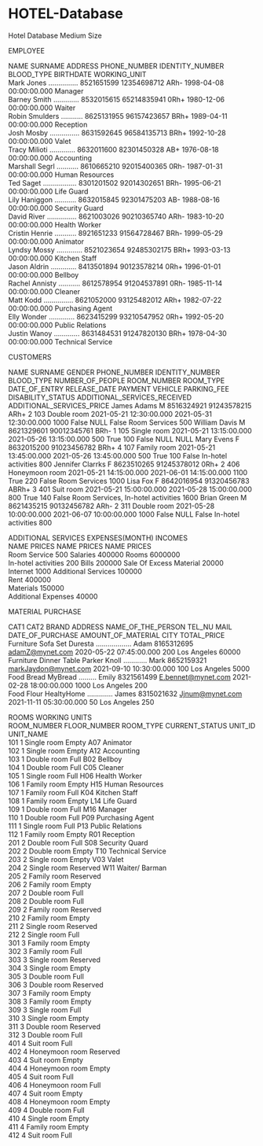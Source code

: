 # HOTEL-Database
Hotel Database Medium Size

EMPLOYEE

NAME	SURNAME	ADDRESS	        PHONE_NUMBER	IDENTITY_NUMBER	BLOOD_TYPE	BIRTHDATE	               WORKING_UNIT									
Mark	Jones	...............    8521651599	12354698712	      ARh-	      1998-04-08 00:00:00.000	 Manager									
Barney	Smith	.............    8532015615	65214835941	      0Rh+	      1980-12-06 00:00:00.000	 Waiter									
Robin	Smulders	...........    8625131955	96157423657	      BRh+	      1989-04-11 00:00:00.000	 Reception									
Josh	Mosby	...............    8631592645	96584135713	      BRh+	      1992-10-28 00:00:00.000	 Valet									
Tracy	Milioti	.............    8632011600	82301450328	      AB+	        1976-08-18 00:00:00.000	 Accounting									
Marshall	Segrl	...........	   8610665210	92015400365	      0Rh-	      1987-01-31 00:00:00.000	 Human Resources									
Ted	Saget	.................    8301201502	92014302651	      BRh-	      1995-06-21 00:00:00.000	 Life Guard									
Lily	Haniggon	...........	   8632015845	92301475203	      AB-	        1988-08-16 00:00:00.000	 Security Guard									
David	River	...............    8621003026	90210365740	      ARh-	      1983-10-20 00:00:00.000	 Health Worker									
Cristin	Henrie	...........	   8921651233	91564728467     	BRh-	      1999-05-29 00:00:00.000	 Animator									
Lyndsy	Mossy	.............    8521023654	92485302175	      BRh+	      1993-03-13 00:00:00.000	 Kitchen Staff									
Jason	Aldrin	.............    8413501894	90123578214	      0Rh+	      1996-01-01 00:00:00.000	 Bellboy									
Rachel	Annisty	...........    8612578954	91204537891	      0Rh-	      1985-11-14 00:00:00.000	 Cleaner									
Matt	Kodd	...............    8621052000	93125482012	      ARh+	      1982-07-22 00:00:00.000	 Purchasing Agent									
Elly	Wonder	.............  	 8623415299	93210547952	      0Rh+	      1992-05-20 00:00:00.000	 Public Relations									
Justin	Wanoy	.............	   8631484531	91247820130	      BRh+	      1978-04-30 00:00:00.000	 Technical Service									
																
																
CUSTOMERS		

NAME	SURNAME	   GENDER	PHONE_NUMBER	IDENTITY_NUMBER	BLOOD_TYPE	NUMBER_OF_PEOPLE	ROOM_NUMBER	ROOM_TYPE	     DATE_OF_ENTRY	             RELEASE_DATE	           PAYMENT	VEHICLE	  PARKING_FEE	DISABILITY_STATUS	ADDITIONAL_SERVİCES_RECEIVED	      ADDITIONAL_SERVICES_PRICE
James	Adams	      M	    8516324921	  91243578215	     ARh+	           2	             103	    Double room	    2021-05-21 12:30:00.000	   2021-05-31 12:30:00.000	1000	   False	   NULL	       False	           Room Services	                         500
William	Davis     M	    8621329601	  90012345761 	   BRh-	           1	             105	    Single room	    2021-05-21 13:15:00.000	   2021-05-26 13:15:00.000	500	     True	     100	       False	           NULL	                                   NULL
Mary	Evens	      F	    8632015200	  91023456782	     BRh+	           4	             107	    Family room	    2021-05-21 13:45:00.000	   2021-05-26 13:45:00.000	500	     True	     100	       False	           In-hotel activities	                   800
Jennifer	Clarrks	F	    8623510265	  91245378012	     0Rh+	           2	             406	    Honeymoon room	2021-05-21 14:15:00.000	   2021-06-01 14:15:00.000	1100	   True	     220	       False	           Room Services	                         1000
Lisa	Fox	        F	    8642016954	  91320456783	     ABRh+	         3	             401	    Suit room	      2021-05-21 15:00:00.000	   2021-05-28 15:00:00.000	800	     True	     140	       False	           Room Services, In-hotel activities	     1600
Brian	Green	      M	    8621435215	  90132456782	     ARh-	           2	             311	    Double room	    2021-05-28 10:00:00.000	   2021-06-07 10:00:00.000	1000	   False	   NULL	       False	           In-hotel activities	                   800
																
																
ADDITIONAL SERVICES		                                  EXPENSES(MONTH)			                INCOMES									
NAME	PRICES			                                      NAME	PRICES		                   NAME	PRICES								
Room Service	500			                                  Salaries	400000		               Rooms	6000000								
In-hotel activities	200			                            Bills	200000		                   Sale Of Excess Material	20000								
				                                                Internet	1000		                 Additional Services	100000								
				                                                Rent	400000											
				                                                Materials	150000											
				                                                Additional Expenses	40000											
																
MATERIAL PURCHASE	

CAT1	     CAT2    	BRAND	          ADDRESS	         NAME_OF_THE_PERSON	 TEL_NU	           MAIL	            DATE_OF_PURCHASE	       AMOUNT_OF_MATERIAL	 CITY	      TOTAL_PRICE						
Furniture	 Sofa Set	Duresta	      ..................	      Adam	       8165312695  	adamZ@mynet.com	      2020-05-22 07:45:00.000	   200	             Los Angeles	60000						
Furniture	 Dinner   Table	Parker Knoll ............	        Mark	       8652159321	  markJaydon@mynet.com	2021-09-10 10:30:00.000	   100	             Los Angeles	5000						
Food	     Bread	  MyBread	.........	                      Emily	       8321561499	  E.bennet@mynet.com	  2021-02-28 18:00:00.000	   1000	             Los Angeles	200						
Food	     Flour	  HealtyHome	.............	              James	       8315021632	  Jjnum@mynet.com	      2021-11-11 05:30:00.000	   50	               Los Angeles	250						
																
																
ROOMS					                                                                                           WORKING UNITS											
ROOM_NUMBER	   FLOOR_NUMBER	   ROOM_TYPE	   CURRENT_STATUS		                                          UNIT_ID	   UNIT_NAME										
101               	1	         Single room	  Empty		                                                  A07	        Animator										
102	                1	         Single room	  Empty		                                                  A12	        Accounting										
103	                1	         Double room	  Full		                                                  B02	        Bellboy										
104	                1	         Double room	  Full		                                                  C05	        Cleaner										
105	                1	         Single room	  Full		                                                  H06	        Health Worker										
106	                1        	 Family room	  Empty		                                                  H15	        Human Resources										
107	                1	         Family room	  Full		                                                  K04	        Kitchen Staff										
108	                1 	       Family room	  Empty		                                                  L14	        Life Guard										
109	                1	         Double room	  Full		                                                  M16	        Manager										
110	                1	         Double room	  Full		                                                  P09	        Purchasing Agent										
111	                1	         Single room	  Full		                                                  P13	        Public Relations										
112	                1	         Family room	  Empty		                                                  R01	        Reception										
201         	      2	         Double room	  Full		                                                  S08	        Security Quard										
202	                2	         Double room	  Empty		                                                  T10	        Technical Service										
203	                2	         Single room	  Empty		                                                  V03	        Valet										
204	                2	         Single room	  Reserved		                                              W11	        Waiter/ Barman										
205	                2	         Family room	  Reserved													
206	                2	         Family room	  Empty													
207	                2	         Double room	  Full													
208	                2	         Double room	  Full													
209	                2	         Family room	  Reserved													
210	                2	         Family room	  Empty													
211	                2	         Single room	  Reserved													
212	                2	         Single room	  Full													
301	                3	         Family room	  Empty													
302	                3	         Family room	  Full													
303	                3	         Single room	  Reserved													
304	                3	         Single room	  Empty													
305	                3	         Double room	  Full													
306	                3	         Double room	  Reserved													
307	                3	         Family room	  Empty													
308	                3	         Family room	  Empty													
309	                3	         Single room	  Full													
310	                3	         Single room	  Empty													
311         	      3	         Double room	  Reserved													
312	                3	         Double room	  Full													
401	                4	         Suit room	    Full													
402	                4	         Honeymoon room	Reserved													
403	                4	         Suit room	     Empty													
404	                4	         Honeymoon room Empty													
405	                4	         Suit room	     Full													
406	                4	         Honeymoon room Full													
407	                4	         Suit room	     Empty													
408	                4	         Honeymoon room Empty													
409	                4	         Double room	   Full													
410	                4	         Single room	   Empty													
411	                4	         Family room	   Empty													
412	                4	         Suit room	     Full													
